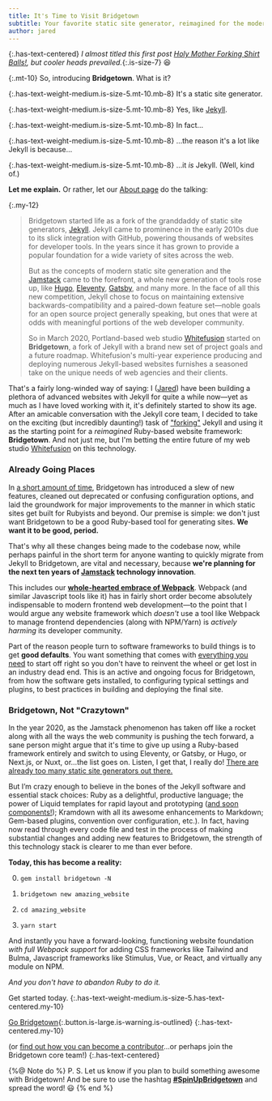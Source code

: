 ```yaml
---
title: It's Time to Visit Bridgetown
subtitle: Your favorite static site generator, reimagined for the modern Jamstack era.
author: jared
---
```


{:.has-text-centered}
_I almost titled this first post [Holy Mother Forking Shirt Balls!](https://www.youtube.com/watch?v=qltrjYI2vHk), but cooler heads prevailed._{:.is-size-7} 😆

{:.mt-10}
So, introducing **Bridgetown**. What is it?

{:.has-text-weight-medium.is-size-5.mt-10.mb-8}
It's a static site generator.

{:.has-text-weight-medium.is-size-5.mt-10.mb-8}
Yes, like [Jekyll](https://jekyllrb.com).

{:.has-text-weight-medium.is-size-5.mt-10.mb-8}
In fact…

{:.has-text-weight-medium.is-size-5.mt-10.mb-8}
…the reason it's a lot like Jekyll is because…

{:.has-text-weight-medium.is-size-5.mt-10.mb-8}
…it _is_ Jekyll. (Well, kind of.)

**Let me explain.** Or rather, let our [About page](/about/) do the talking:

{:.my-12}
> Bridgetown started life as a fork of the granddaddy of static site generators, [Jekyll](https://jekyllrb.com). Jekyll came to prominence in the early 2010s due to its slick integration with GitHub, powering thousands of websites for developer tools. In the years since it has grown to provide a popular foundation for a wide variety of sites across the web.
> 
> But as the concepts of modern static site generation and the [Jamstack](/docs/jamstack/) came to the forefront, a whole new generation of tools rose up, like [Hugo](https://gohugo.io), [Eleventy](https://www.11ty.dev), [Gatsby](http://gatsbyjs.org), and many more. In the face of all this new competition, Jekyll chose to focus on maintaining extensive backwards-compatibility and a paired-down feature set—noble goals for an open source project generally speaking, but ones that were at odds with meaningful portions of the web developer community.
> 
> So in March 2020, Portland-based web studio [Whitefusion](https://whitefusion.io) started on **Bridgetown**, a fork of Jekyll with a brand new set of project goals and a future roadmap. Whitefusion's multi-year experience producing and deploying numerous Jekyll-based websites furnishes a seasoned take on the unique needs of web agencies and their clients.

That's a fairly long-winded way of saying: I ([Jared](https://github.com/jaredcwhite)) have been building a plethora of advanced websites with Jekyll for quite a while now—yet as much as I have loved working with it, it's definitely started to show its age. After an amicable conversation with the Jekyll core team, I decided to take on the exciting (but incredibly daunting!) task of ["forking"](https://en.wikipedia.org/wiki/Fork_(software_development)) Jekyll and using it as the starting point for a _reimagined_ Ruby-based website framework: **Bridgetown**. And not just me, but I'm betting the entire future of my web studio [Whitefusion](https://whitefusion.io) on this technology.

### Already Going Places

In [a short amount of time](/about/#roadmap), Bridgetown has introduced a slew of new features, cleaned out deprecated or confusing configuration options, and laid the groundwork for major improvements to the manner in which static sites get built for Rubyists and beyond. Our premise is simple: we don't just want Bridgetown to be a good Ruby-based tool for generating sites. **We want it to be good, period.**

That's why all these changes being made to the codebase now, while perhaps painful in the short term for anyone wanting to quickly migrate from Jekyll to Bridgetown, are vital and necessary, because **we're planning for the next ten years of [Jamstack](/docs/jamstack) technology innovation**.

This includes our **[whole-hearted embrace of Webpack](/docs/frontend-assets/)**. Webpack (and similar Javascript tools like it) has in fairly short order become absolutely indispensable to modern frontend web development—to the point that I would argue any website framework which _doesn't_ use a tool like Webpack to manage frontend dependencies (along with NPM/Yarn) is _actively harming_ its developer community.

Part of the reason people turn to software frameworks to build things is to get **good defaults**. You want something that comes with [everything you need](https://rubyonrails.org/everything-you-need/) to start off right so you don't have to reinvent the wheel or get lost in an industry dead end. This is an active and ongoing focus for Bridgetown, from how the software gets installed, to configuring typical settings and plugins, to best practices in building and deploying the final site.

### Bridgetown, Not "Crazytown"

In the year 2020, as the Jamstack phenomenon has taken off like a rocket along with all the ways the web community is pushing the tech forward, a sane person might  argue that it's time to give up using a Ruby-based framework entirely and switch to using Eleventy, or Gatsby, or Hugo, or Next.js, or Nuxt, or…the list goes on. Listen, I get that, I really do! [There are already too many static site generators out there.](https://www.staticgen.com)

But I’m crazy enough to believe in the bones of the Jekyll software and essential stack choices: Ruby as a delightful, productive language; the power of Liquid templates for rapid layout and prototyping ([and soon components!](https://github.com/bridgetownrb/liquid-component)); Kramdown with all its awesome enhancements to Markdown; Gem-based plugins, convention over configuration, etc.). In fact, having now read through every code file and test in the process of making substantial changes and adding new features to Bridgetown, the strength of this technology stack is clearer to me than ever before.

**Today, this has become a reality:**

0. `gem install bridgetown -N`

0. `bridgetown new amazing_website`

0. `cd amazing_website`

0. `yarn start`

And instantly you have a forward-looking, functioning website foundation _with full Webpack support_ for adding CSS frameworks like Tailwind and Bulma, Javascript frameworks like Stimulus, Vue, or React, and virtually any module on NPM.

_And you don't have to abandon Ruby to do it._

Get started today.
{:.has-text-weight-medium.is-size-5.has-text-centered.my-10}

[Go Bridgetown](/docs/){:.button.is-large.is-warning.is-outlined}
{:.has-text-centered.my-10}

(or [find out how you can become a contributor](/docs/community/)…or perhaps join the Bridgetown core team!)
{:.has-text-centered}

{%@ Note do %}
P. S. Let us know if you plan to build something awesome with Bridgetown! And be sure to use the hashtag [**#SpinUpBridgetown**](https://twitter.com/intent/tweet?url=https%3A%2F%2Fbridgetownrb.com&via=bridgetownrb&text=Check%20out%20this%20awesome%20new%20static%20site%20generator%20built%20in%20Ruby%21&hashtags=SpinUpBridgetown%2CJamstack) and spread the word! 😃
{% end %}
